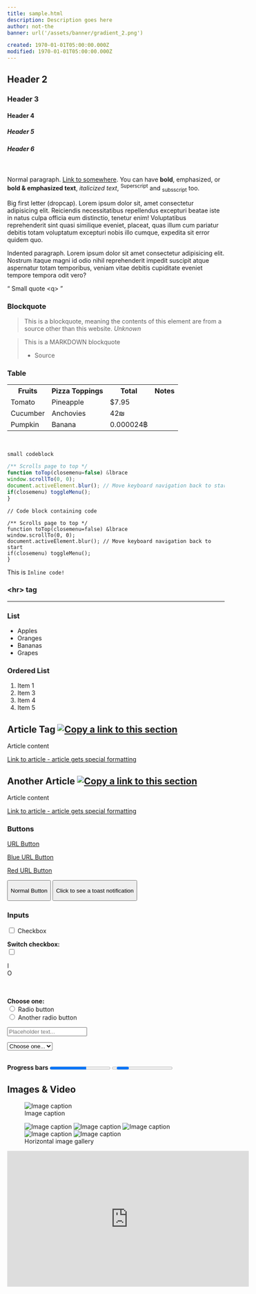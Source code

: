 ```yaml
---
title: sample.html
description: Description goes here
author: not-the
banner: url('/assets/banner/gradient_2.png')

created: 1970-01-01T05:00:00.000Z
modified: 1970-01-01T05:00:00.000Z
---
```

## Header 2
### Header 3
#### Header 4
##### Header 5
##### Header 6

<br/>

Normal paragraph. <a href="#">Link to somewhere</a>. You can have <b>bold</b>, <span class="emphasize">emphasized</span>, or **bold & emphasized text**, *italicized text*, <sup>Superscript</sup> and <sub>subsscript</sub> too.

<p class="big_letter">
    Big first letter (dropcap). Lorem ipsum dolor sit, amet consectetur adipisicing elit. Reiciendis necessitatibus repellendus excepturi beatae iste in natus culpa officia eum distinctio, tenetur enim! Voluptatibus reprehenderit sint quasi similique eveniet, placeat, quas illum cum pariatur debitis totam voluptatum excepturi nobis illo cumque, expedita sit error quidem quo.
</p>

<p class="indent">
    Indented paragraph. Lorem ipsum dolor sit amet consectetur adipisicing elit. Nostrum itaque magni id odio nihil reprehenderit impedit suscipit atque aspernatur totam temporibus, veniam vitae debitis cupiditate eveniet tempore tempora odit vero?
</p>

<q>
    Small quote &lt;q&gt;
</q>

<h3>Blockquote</h3>
<blockquote>
    This is a blockquote, meaning the contents of this element are from a source other than this website.
    <cite>Unknown</cite>
</blockquote>

> This is a MARKDOWN blockquote
> - Source

<h3></h3>

<h3>Table</h3>
<table>
    <tr>
        <th>Fruits</th>
        <th>Pizza Toppings</th>
        <th>Total</th>
        <th>Notes</th>
    </tr>
    <tr>
        <td>Tomato</td>
        <td>Pineapple</td>
        <td>$7.95</td>
        <td></td>
    </tr>
    <tr>
        <td>Cucumber</td>
        <td>Anchovies</td>
        <td>42₪</td>
        <td></td>
    </tr>
    <tr>
        <td>Pumpkin</td>
        <td>Banana</td>
        <td>0.000024฿</td>
        <td></td>
    </tr>
</table>
<br/>

`small codeblock`

```js
/** Scrolls page to top */
function toTop(closemenu=false) &lbrace
window.scrollTo(0, 0);
document.activeElement.blur(); // Move keyboard navigation back to start
if(closemenu) toggleMenu();
}
```

<pre><code data-lang="js"><span class="code-comment">// Code block containing code

/** Scrolls page to top */</span>
<span class="code-boolean">function</span> <span class="code-function">toTop</span>(<span class="code-variable">closemenu</span>=<span class="code-boolean">false</span>) &lbrace
<span class="code-variable">window</span>.<span class="code-function">scrollTo</span>(<span class="code-number">0</span>, <span class="code-number">0</span>);
<span class="code-variable">document</span>.<span class="code-variable">activeElement</span>.<span class="code-function">blur</span>(); <span class="code-comment">// Move keyboard navigation back to start</span>
<span class="code-keyword">if</span>(<span class="code-variable">closemenu</span>) <span class="code-function">toggleMenu</span>();
}</code></pre>

<p>This is <code>Inline code!</code></p>

<h3>&lt;hr&gt; tag</h3>
<hr>

<h3>List</h3>
<ul>
    <li>Apples</li>
    <li>Oranges</li>
    <li>Bananas</li>
    <li>Grapes</li>
</ul>

<h3>Ordered List</h3>
<ol>
    <li>Item 1</li>
    <li>Item 3</li>
    <li>Item 4</li>
    <li>Item 5</li>
</ol>

<article id="article">
    <h2>Article Tag <a href="#article"><img src="/assets/icon/link.svg" alt="Copy a link to this section" class="icon article_url_button" role="button" tabindex="0"></a></h2>
    <p>Article content</p>
    <a href="#article">Link to article - article gets special formatting</a>
</article>
<article id="another_article">
    <h2>Another Article <a href="#another_article"><img src="/assets/icon/link.svg" alt="Copy a link to this section" class="icon article_url_button" role="button" tabindex="0"></a></h2>
    <p>Article content</p>
    <a href="#another_article">Link to article - article gets special formatting</a>
</article>

<h3>Buttons</h3>
<a href="#">
    <div class="button full_width bold">
        <p>URL Button</p>
        <div class="button_shade"></div>
    </div>
</a>
<a href="#">
    <div class="button full_width bold button_blue">
        <p>Blue URL Button</p>
        <div class="button_shade"></div>
    </div>
</a>
<a href="#">
    <div class="button full_width bold button_red">
        <p>Red URL Button</p>
        <div class="button_shade"></div>
    </div>
</a>
<button class="button full_width bold" onclick="console.log('Normal button')">
    <p>Normal Button</p>
    <div class="button_shade"></div>
</button>
<button class="button full_width bold" onclick="toast.send('Toast Notification', 'This is a toast notification', true)">
    <p>Click to see a toast notification</p>
    <div class="button_shade"></div>
</button>

<h3>Inputs</h3>
<p>
    <label for="sample_checkbox">
        <input type="checkbox" name="sample_checkbox" id="sample_checkbox"> Checkbox
    </label><br/>
</p>

<b class="emphasize">Switch checkbox:</b><br/>
<label class="switch">
    <input type="checkbox">
    <span></span>
    <div class="on">I</div>
    <div class="off">O</div>
</label>
<br/><br/>

<p>
    <b class="emphasize">Choose one:</b><br/>
    <label for="sample_radio">
        <input type="radio" name="sample_radio" id="sample_radio"> Radio button
    </label><br/>
    <label for="sample_radio_2">
        <input type="radio" name="sample_radio" id="sample_radio_2"> Another radio button
    </label>
</p>

<p>
    <label for="sample_text_input">
        <input type="text" name="sample_text_input" id="sample_text_input" placeholder="Placeholder text...">
    </label>
</p>

<select name="sample_select" class="full_width">
    <option selected="true" disabled="disabled">Choose one...</option>
    <option value="Option 1">Option 1</option>
    <option value="Option 1">Option 2</option>
    <option value="Option 1">Option 3</option>
</select><br/><br/>

<p>
    <b>Progress bars</b>
    <progress max="100" value="60"></progress>
    <progress></progress>
</p>

<h2>Images & Video</h2>
<figure>
    <img src="/assets/project/minecraft_worlds_big.png" alt="Image caption">
    <figcaption>Image caption</figcaption>
</figure>

<figure>
    <div class="gallery">
        <img src="/assets/project/carrot_clicker_big.png" alt="Image caption">
        <img src="/assets/project/minecraft_worlds_big.png" alt="Image caption">
        <img src="/assets/project/confetti.png" alt="Image caption">
        <img src="/assets/project/minecraft_worlds_big.png" alt="Image caption">
        <img src="/assets/project/minecraft_worlds_big.png" alt="Image caption">
    </div>
    <figcaption>Horizontal image gallery</figcaption>
</figure>

<iframe width="560" height="315" src="https://www.youtube-nocookie.com/embed/dQw4w9WgXcQ" title="YouTube video player" frameborder="0" allow="accelerometer; autoplay; clipboard-write; encrypted-media; gyroscope; picture-in-picture" allowfullscreen></iframe>